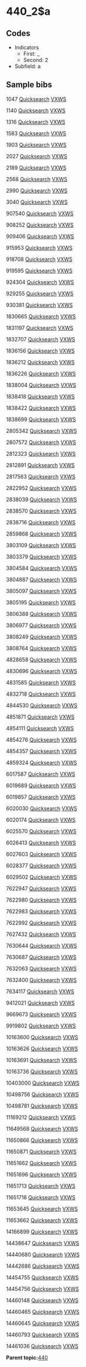 # 440\_2$a

## Codes

-   Indicators
    -   First: \_
    -   Second: 2
-   Subfield: a

## Sample bibs

1047 [Quicksearch](https://search.library.yale.edu/catalog/1047) [VXWS](http://prodorbis.library.yale.edu:7014/vxws/GetHoldingsService?bibId=1047)

1140 [Quicksearch](https://search.library.yale.edu/catalog/1140) [VXWS](http://prodorbis.library.yale.edu:7014/vxws/GetHoldingsService?bibId=1140)

1316 [Quicksearch](https://search.library.yale.edu/catalog/1316) [VXWS](http://prodorbis.library.yale.edu:7014/vxws/GetHoldingsService?bibId=1316)

1583 [Quicksearch](https://search.library.yale.edu/catalog/1583) [VXWS](http://prodorbis.library.yale.edu:7014/vxws/GetHoldingsService?bibId=1583)

1903 [Quicksearch](https://search.library.yale.edu/catalog/1903) [VXWS](http://prodorbis.library.yale.edu:7014/vxws/GetHoldingsService?bibId=1903)

2027 [Quicksearch](https://search.library.yale.edu/catalog/2027) [VXWS](http://prodorbis.library.yale.edu:7014/vxws/GetHoldingsService?bibId=2027)

2189 [Quicksearch](https://search.library.yale.edu/catalog/2189) [VXWS](http://prodorbis.library.yale.edu:7014/vxws/GetHoldingsService?bibId=2189)

2568 [Quicksearch](https://search.library.yale.edu/catalog/2568) [VXWS](http://prodorbis.library.yale.edu:7014/vxws/GetHoldingsService?bibId=2568)

2990 [Quicksearch](https://search.library.yale.edu/catalog/2990) [VXWS](http://prodorbis.library.yale.edu:7014/vxws/GetHoldingsService?bibId=2990)

3040 [Quicksearch](https://search.library.yale.edu/catalog/3040) [VXWS](http://prodorbis.library.yale.edu:7014/vxws/GetHoldingsService?bibId=3040)

907540 [Quicksearch](https://search.library.yale.edu/catalog/907540) [VXWS](http://prodorbis.library.yale.edu:7014/vxws/GetHoldingsService?bibId=907540)

908252 [Quicksearch](https://search.library.yale.edu/catalog/908252) [VXWS](http://prodorbis.library.yale.edu:7014/vxws/GetHoldingsService?bibId=908252)

909406 [Quicksearch](https://search.library.yale.edu/catalog/909406) [VXWS](http://prodorbis.library.yale.edu:7014/vxws/GetHoldingsService?bibId=909406)

915953 [Quicksearch](https://search.library.yale.edu/catalog/915953) [VXWS](http://prodorbis.library.yale.edu:7014/vxws/GetHoldingsService?bibId=915953)

918708 [Quicksearch](https://search.library.yale.edu/catalog/918708) [VXWS](http://prodorbis.library.yale.edu:7014/vxws/GetHoldingsService?bibId=918708)

919595 [Quicksearch](https://search.library.yale.edu/catalog/919595) [VXWS](http://prodorbis.library.yale.edu:7014/vxws/GetHoldingsService?bibId=919595)

924304 [Quicksearch](https://search.library.yale.edu/catalog/924304) [VXWS](http://prodorbis.library.yale.edu:7014/vxws/GetHoldingsService?bibId=924304)

929255 [Quicksearch](https://search.library.yale.edu/catalog/929255) [VXWS](http://prodorbis.library.yale.edu:7014/vxws/GetHoldingsService?bibId=929255)

930381 [Quicksearch](https://search.library.yale.edu/catalog/930381) [VXWS](http://prodorbis.library.yale.edu:7014/vxws/GetHoldingsService?bibId=930381)

1830665 [Quicksearch](https://search.library.yale.edu/catalog/1830665) [VXWS](http://prodorbis.library.yale.edu:7014/vxws/GetHoldingsService?bibId=1830665)

1831197 [Quicksearch](https://search.library.yale.edu/catalog/1831197) [VXWS](http://prodorbis.library.yale.edu:7014/vxws/GetHoldingsService?bibId=1831197)

1832707 [Quicksearch](https://search.library.yale.edu/catalog/1832707) [VXWS](http://prodorbis.library.yale.edu:7014/vxws/GetHoldingsService?bibId=1832707)

1836156 [Quicksearch](https://search.library.yale.edu/catalog/1836156) [VXWS](http://prodorbis.library.yale.edu:7014/vxws/GetHoldingsService?bibId=1836156)

1836212 [Quicksearch](https://search.library.yale.edu/catalog/1836212) [VXWS](http://prodorbis.library.yale.edu:7014/vxws/GetHoldingsService?bibId=1836212)

1836226 [Quicksearch](https://search.library.yale.edu/catalog/1836226) [VXWS](http://prodorbis.library.yale.edu:7014/vxws/GetHoldingsService?bibId=1836226)

1838004 [Quicksearch](https://search.library.yale.edu/catalog/1838004) [VXWS](http://prodorbis.library.yale.edu:7014/vxws/GetHoldingsService?bibId=1838004)

1838418 [Quicksearch](https://search.library.yale.edu/catalog/1838418) [VXWS](http://prodorbis.library.yale.edu:7014/vxws/GetHoldingsService?bibId=1838418)

1838422 [Quicksearch](https://search.library.yale.edu/catalog/1838422) [VXWS](http://prodorbis.library.yale.edu:7014/vxws/GetHoldingsService?bibId=1838422)

1838699 [Quicksearch](https://search.library.yale.edu/catalog/1838699) [VXWS](http://prodorbis.library.yale.edu:7014/vxws/GetHoldingsService?bibId=1838699)

2805342 [Quicksearch](https://search.library.yale.edu/catalog/2805342) [VXWS](http://prodorbis.library.yale.edu:7014/vxws/GetHoldingsService?bibId=2805342)

2807572 [Quicksearch](https://search.library.yale.edu/catalog/2807572) [VXWS](http://prodorbis.library.yale.edu:7014/vxws/GetHoldingsService?bibId=2807572)

2812323 [Quicksearch](https://search.library.yale.edu/catalog/2812323) [VXWS](http://prodorbis.library.yale.edu:7014/vxws/GetHoldingsService?bibId=2812323)

2812891 [Quicksearch](https://search.library.yale.edu/catalog/2812891) [VXWS](http://prodorbis.library.yale.edu:7014/vxws/GetHoldingsService?bibId=2812891)

2817563 [Quicksearch](https://search.library.yale.edu/catalog/2817563) [VXWS](http://prodorbis.library.yale.edu:7014/vxws/GetHoldingsService?bibId=2817563)

2822952 [Quicksearch](https://search.library.yale.edu/catalog/2822952) [VXWS](http://prodorbis.library.yale.edu:7014/vxws/GetHoldingsService?bibId=2822952)

2838039 [Quicksearch](https://search.library.yale.edu/catalog/2838039) [VXWS](http://prodorbis.library.yale.edu:7014/vxws/GetHoldingsService?bibId=2838039)

2838570 [Quicksearch](https://search.library.yale.edu/catalog/2838570) [VXWS](http://prodorbis.library.yale.edu:7014/vxws/GetHoldingsService?bibId=2838570)

2838716 [Quicksearch](https://search.library.yale.edu/catalog/2838716) [VXWS](http://prodorbis.library.yale.edu:7014/vxws/GetHoldingsService?bibId=2838716)

2859868 [Quicksearch](https://search.library.yale.edu/catalog/2859868) [VXWS](http://prodorbis.library.yale.edu:7014/vxws/GetHoldingsService?bibId=2859868)

3803109 [Quicksearch](https://search.library.yale.edu/catalog/3803109) [VXWS](http://prodorbis.library.yale.edu:7014/vxws/GetHoldingsService?bibId=3803109)

3803379 [Quicksearch](https://search.library.yale.edu/catalog/3803379) [VXWS](http://prodorbis.library.yale.edu:7014/vxws/GetHoldingsService?bibId=3803379)

3804584 [Quicksearch](https://search.library.yale.edu/catalog/3804584) [VXWS](http://prodorbis.library.yale.edu:7014/vxws/GetHoldingsService?bibId=3804584)

3804887 [Quicksearch](https://search.library.yale.edu/catalog/3804887) [VXWS](http://prodorbis.library.yale.edu:7014/vxws/GetHoldingsService?bibId=3804887)

3805097 [Quicksearch](https://search.library.yale.edu/catalog/3805097) [VXWS](http://prodorbis.library.yale.edu:7014/vxws/GetHoldingsService?bibId=3805097)

3805195 [Quicksearch](https://search.library.yale.edu/catalog/3805195) [VXWS](http://prodorbis.library.yale.edu:7014/vxws/GetHoldingsService?bibId=3805195)

3806388 [Quicksearch](https://search.library.yale.edu/catalog/3806388) [VXWS](http://prodorbis.library.yale.edu:7014/vxws/GetHoldingsService?bibId=3806388)

3806977 [Quicksearch](https://search.library.yale.edu/catalog/3806977) [VXWS](http://prodorbis.library.yale.edu:7014/vxws/GetHoldingsService?bibId=3806977)

3808249 [Quicksearch](https://search.library.yale.edu/catalog/3808249) [VXWS](http://prodorbis.library.yale.edu:7014/vxws/GetHoldingsService?bibId=3808249)

3808764 [Quicksearch](https://search.library.yale.edu/catalog/3808764) [VXWS](http://prodorbis.library.yale.edu:7014/vxws/GetHoldingsService?bibId=3808764)

4828658 [Quicksearch](https://search.library.yale.edu/catalog/4828658) [VXWS](http://prodorbis.library.yale.edu:7014/vxws/GetHoldingsService?bibId=4828658)

4830696 [Quicksearch](https://search.library.yale.edu/catalog/4830696) [VXWS](http://prodorbis.library.yale.edu:7014/vxws/GetHoldingsService?bibId=4830696)

4831585 [Quicksearch](https://search.library.yale.edu/catalog/4831585) [VXWS](http://prodorbis.library.yale.edu:7014/vxws/GetHoldingsService?bibId=4831585)

4832718 [Quicksearch](https://search.library.yale.edu/catalog/4832718) [VXWS](http://prodorbis.library.yale.edu:7014/vxws/GetHoldingsService?bibId=4832718)

4844530 [Quicksearch](https://search.library.yale.edu/catalog/4844530) [VXWS](http://prodorbis.library.yale.edu:7014/vxws/GetHoldingsService?bibId=4844530)

4851871 [Quicksearch](https://search.library.yale.edu/catalog/4851871) [VXWS](http://prodorbis.library.yale.edu:7014/vxws/GetHoldingsService?bibId=4851871)

4854111 [Quicksearch](https://search.library.yale.edu/catalog/4854111) [VXWS](http://prodorbis.library.yale.edu:7014/vxws/GetHoldingsService?bibId=4854111)

4854276 [Quicksearch](https://search.library.yale.edu/catalog/4854276) [VXWS](http://prodorbis.library.yale.edu:7014/vxws/GetHoldingsService?bibId=4854276)

4854357 [Quicksearch](https://search.library.yale.edu/catalog/4854357) [VXWS](http://prodorbis.library.yale.edu:7014/vxws/GetHoldingsService?bibId=4854357)

4859324 [Quicksearch](https://search.library.yale.edu/catalog/4859324) [VXWS](http://prodorbis.library.yale.edu:7014/vxws/GetHoldingsService?bibId=4859324)

6017587 [Quicksearch](https://search.library.yale.edu/catalog/6017587) [VXWS](http://prodorbis.library.yale.edu:7014/vxws/GetHoldingsService?bibId=6017587)

6019689 [Quicksearch](https://search.library.yale.edu/catalog/6019689) [VXWS](http://prodorbis.library.yale.edu:7014/vxws/GetHoldingsService?bibId=6019689)

6019857 [Quicksearch](https://search.library.yale.edu/catalog/6019857) [VXWS](http://prodorbis.library.yale.edu:7014/vxws/GetHoldingsService?bibId=6019857)

6020030 [Quicksearch](https://search.library.yale.edu/catalog/6020030) [VXWS](http://prodorbis.library.yale.edu:7014/vxws/GetHoldingsService?bibId=6020030)

6020174 [Quicksearch](https://search.library.yale.edu/catalog/6020174) [VXWS](http://prodorbis.library.yale.edu:7014/vxws/GetHoldingsService?bibId=6020174)

6025570 [Quicksearch](https://search.library.yale.edu/catalog/6025570) [VXWS](http://prodorbis.library.yale.edu:7014/vxws/GetHoldingsService?bibId=6025570)

6026413 [Quicksearch](https://search.library.yale.edu/catalog/6026413) [VXWS](http://prodorbis.library.yale.edu:7014/vxws/GetHoldingsService?bibId=6026413)

6027603 [Quicksearch](https://search.library.yale.edu/catalog/6027603) [VXWS](http://prodorbis.library.yale.edu:7014/vxws/GetHoldingsService?bibId=6027603)

6028377 [Quicksearch](https://search.library.yale.edu/catalog/6028377) [VXWS](http://prodorbis.library.yale.edu:7014/vxws/GetHoldingsService?bibId=6028377)

6029502 [Quicksearch](https://search.library.yale.edu/catalog/6029502) [VXWS](http://prodorbis.library.yale.edu:7014/vxws/GetHoldingsService?bibId=6029502)

7622947 [Quicksearch](https://search.library.yale.edu/catalog/7622947) [VXWS](http://prodorbis.library.yale.edu:7014/vxws/GetHoldingsService?bibId=7622947)

7622980 [Quicksearch](https://search.library.yale.edu/catalog/7622980) [VXWS](http://prodorbis.library.yale.edu:7014/vxws/GetHoldingsService?bibId=7622980)

7622983 [Quicksearch](https://search.library.yale.edu/catalog/7622983) [VXWS](http://prodorbis.library.yale.edu:7014/vxws/GetHoldingsService?bibId=7622983)

7622992 [Quicksearch](https://search.library.yale.edu/catalog/7622992) [VXWS](http://prodorbis.library.yale.edu:7014/vxws/GetHoldingsService?bibId=7622992)

7627432 [Quicksearch](https://search.library.yale.edu/catalog/7627432) [VXWS](http://prodorbis.library.yale.edu:7014/vxws/GetHoldingsService?bibId=7627432)

7630644 [Quicksearch](https://search.library.yale.edu/catalog/7630644) [VXWS](http://prodorbis.library.yale.edu:7014/vxws/GetHoldingsService?bibId=7630644)

7630687 [Quicksearch](https://search.library.yale.edu/catalog/7630687) [VXWS](http://prodorbis.library.yale.edu:7014/vxws/GetHoldingsService?bibId=7630687)

7632063 [Quicksearch](https://search.library.yale.edu/catalog/7632063) [VXWS](http://prodorbis.library.yale.edu:7014/vxws/GetHoldingsService?bibId=7632063)

7632400 [Quicksearch](https://search.library.yale.edu/catalog/7632400) [VXWS](http://prodorbis.library.yale.edu:7014/vxws/GetHoldingsService?bibId=7632400)

7634117 [Quicksearch](https://search.library.yale.edu/catalog/7634117) [VXWS](http://prodorbis.library.yale.edu:7014/vxws/GetHoldingsService?bibId=7634117)

9412021 [Quicksearch](https://search.library.yale.edu/catalog/9412021) [VXWS](http://prodorbis.library.yale.edu:7014/vxws/GetHoldingsService?bibId=9412021)

9669673 [Quicksearch](https://search.library.yale.edu/catalog/9669673) [VXWS](http://prodorbis.library.yale.edu:7014/vxws/GetHoldingsService?bibId=9669673)

9919802 [Quicksearch](https://search.library.yale.edu/catalog/9919802) [VXWS](http://prodorbis.library.yale.edu:7014/vxws/GetHoldingsService?bibId=9919802)

10163600 [Quicksearch](https://search.library.yale.edu/catalog/10163600) [VXWS](http://prodorbis.library.yale.edu:7014/vxws/GetHoldingsService?bibId=10163600)

10163626 [Quicksearch](https://search.library.yale.edu/catalog/10163626) [VXWS](http://prodorbis.library.yale.edu:7014/vxws/GetHoldingsService?bibId=10163626)

10163691 [Quicksearch](https://search.library.yale.edu/catalog/10163691) [VXWS](http://prodorbis.library.yale.edu:7014/vxws/GetHoldingsService?bibId=10163691)

10163736 [Quicksearch](https://search.library.yale.edu/catalog/10163736) [VXWS](http://prodorbis.library.yale.edu:7014/vxws/GetHoldingsService?bibId=10163736)

10403000 [Quicksearch](https://search.library.yale.edu/catalog/10403000) [VXWS](http://prodorbis.library.yale.edu:7014/vxws/GetHoldingsService?bibId=10403000)

10498756 [Quicksearch](https://search.library.yale.edu/catalog/10498756) [VXWS](http://prodorbis.library.yale.edu:7014/vxws/GetHoldingsService?bibId=10498756)

10498781 [Quicksearch](https://search.library.yale.edu/catalog/10498781) [VXWS](http://prodorbis.library.yale.edu:7014/vxws/GetHoldingsService?bibId=10498781)

11169212 [Quicksearch](https://search.library.yale.edu/catalog/11169212) [VXWS](http://prodorbis.library.yale.edu:7014/vxws/GetHoldingsService?bibId=11169212)

11649568 [Quicksearch](https://search.library.yale.edu/catalog/11649568) [VXWS](http://prodorbis.library.yale.edu:7014/vxws/GetHoldingsService?bibId=11649568)

11650866 [Quicksearch](https://search.library.yale.edu/catalog/11650866) [VXWS](http://prodorbis.library.yale.edu:7014/vxws/GetHoldingsService?bibId=11650866)

11650871 [Quicksearch](https://search.library.yale.edu/catalog/11650871) [VXWS](http://prodorbis.library.yale.edu:7014/vxws/GetHoldingsService?bibId=11650871)

11651662 [Quicksearch](https://search.library.yale.edu/catalog/11651662) [VXWS](http://prodorbis.library.yale.edu:7014/vxws/GetHoldingsService?bibId=11651662)

11651696 [Quicksearch](https://search.library.yale.edu/catalog/11651696) [VXWS](http://prodorbis.library.yale.edu:7014/vxws/GetHoldingsService?bibId=11651696)

11651713 [Quicksearch](https://search.library.yale.edu/catalog/11651713) [VXWS](http://prodorbis.library.yale.edu:7014/vxws/GetHoldingsService?bibId=11651713)

11651718 [Quicksearch](https://search.library.yale.edu/catalog/11651718) [VXWS](http://prodorbis.library.yale.edu:7014/vxws/GetHoldingsService?bibId=11651718)

11653645 [Quicksearch](https://search.library.yale.edu/catalog/11653645) [VXWS](http://prodorbis.library.yale.edu:7014/vxws/GetHoldingsService?bibId=11653645)

11653662 [Quicksearch](https://search.library.yale.edu/catalog/11653662) [VXWS](http://prodorbis.library.yale.edu:7014/vxws/GetHoldingsService?bibId=11653662)

14166899 [Quicksearch](https://search.library.yale.edu/catalog/14166899) [VXWS](http://prodorbis.library.yale.edu:7014/vxws/GetHoldingsService?bibId=14166899)

14438647 [Quicksearch](https://search.library.yale.edu/catalog/14438647) [VXWS](http://prodorbis.library.yale.edu:7014/vxws/GetHoldingsService?bibId=14438647)

14440680 [Quicksearch](https://search.library.yale.edu/catalog/14440680) [VXWS](http://prodorbis.library.yale.edu:7014/vxws/GetHoldingsService?bibId=14440680)

14442686 [Quicksearch](https://search.library.yale.edu/catalog/14442686) [VXWS](http://prodorbis.library.yale.edu:7014/vxws/GetHoldingsService?bibId=14442686)

14454755 [Quicksearch](https://search.library.yale.edu/catalog/14454755) [VXWS](http://prodorbis.library.yale.edu:7014/vxws/GetHoldingsService?bibId=14454755)

14454756 [Quicksearch](https://search.library.yale.edu/catalog/14454756) [VXWS](http://prodorbis.library.yale.edu:7014/vxws/GetHoldingsService?bibId=14454756)

14460148 [Quicksearch](https://search.library.yale.edu/catalog/14460148) [VXWS](http://prodorbis.library.yale.edu:7014/vxws/GetHoldingsService?bibId=14460148)

14460465 [Quicksearch](https://search.library.yale.edu/catalog/14460465) [VXWS](http://prodorbis.library.yale.edu:7014/vxws/GetHoldingsService?bibId=14460465)

14460645 [Quicksearch](https://search.library.yale.edu/catalog/14460645) [VXWS](http://prodorbis.library.yale.edu:7014/vxws/GetHoldingsService?bibId=14460645)

14460793 [Quicksearch](https://search.library.yale.edu/catalog/14460793) [VXWS](http://prodorbis.library.yale.edu:7014/vxws/GetHoldingsService?bibId=14460793)

14461036 [Quicksearch](https://search.library.yale.edu/catalog/14461036) [VXWS](http://prodorbis.library.yale.edu:7014/vxws/GetHoldingsService?bibId=14461036)

**Parent topic:**[440](../../tags/440/440.md)

